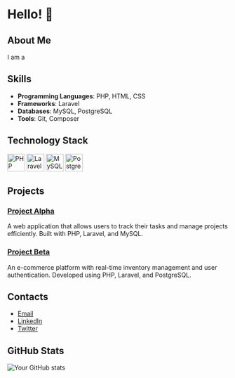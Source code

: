 # Hello! 👋

## About Me

I am a 

## Skills

- **Programming Languages**: PHP, HTML, CSS
- **Frameworks**: Laravel
- **Databases**: MySQL, PostgreSQL
- **Tools**: Git, Composer

## Technology Stack

[<img src="https://cdn.simpleicons.org/php/777BB4" alt="PHP" width="40" />](https://www.php.net/)
[<img src="https://cdn.simpleicons.org/laravel/FF2D20" alt="Laravel" width="40" />](https://laravel.com/)
[<img src="https://cdn.simpleicons.org/mysql/4479A1" alt="MySQL" width="40" />](https://www.mysql.com/)
[<img src="https://cdn.simpleicons.org/postgresql/336791" alt="PostgreSQL" width="40" />](https://www.postgresql.org/)

## Projects

### [Project Alpha](https://github.com/yourusername/project-alpha)
A web application that allows users to track their tasks and manage projects efficiently. Built with PHP, Laravel, and MySQL.

### [Project Beta](https://github.com/yourusername/project-beta)
An e-commerce platform with real-time inventory management and user authentication. Developed using PHP, Laravel, and PostgreSQL.

## Contacts

- [Email](mailto:your.email@example.com)
- [LinkedIn](https://www.linkedin.com/in/yourprofile)
- [Twitter](https://twitter.com/yourprofile)

## GitHub Stats

![Your GitHub stats](https://github-readme-stats.vercel.app/api?username=ruzen01&show_icons=true)

<!--
ruzen01/ruzen01 is a ✨ _special_ ✨ repository because its README.md (this file) appears on your GitHub profile.

Here are some ideas to get you started:

- 🔭 I’m currently working on ...
- 🌱 I’m currently learning ...
- 👯 I’m looking to collaborate on ...
- 🤔 I’m looking for help with ...
- 💬 Ask me about ...
- 📫 How to reach me: ...
- 😄 Pronouns: ...
- ⚡ Fun fact: ...
-->
